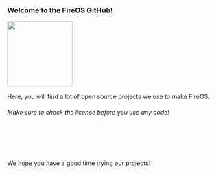 <h3>Welcome to the FireOS GitHub!</h3>

<img src="https://avatars.githubusercontent.com/u/184904792" height="152" />

<p>Here, you will find a lot of open source projects we use to make FireOS.</p>
<h6>Make sure to check the license before you use any code!</h6>
<br></br>
<br></br>
We hope you have a good time trying our projects!
